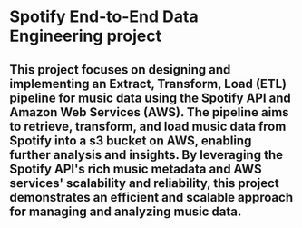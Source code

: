 # Spotify End-to-End Data Engineering project
## This project focuses on designing and implementing an Extract, Transform, Load (ETL) pipeline for music data using the Spotify API and Amazon Web Services (AWS). The pipeline aims to retrieve, transform, and load music data from Spotify into a s3 bucket on AWS, enabling further analysis and insights. By leveraging the Spotify API's rich music metadata and AWS services' scalability and reliability, this project demonstrates an efficient and scalable approach for managing and analyzing music data.
